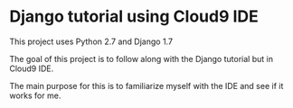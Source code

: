 Django tutorial using Cloud9 IDE
================================

This project uses Python 2.7 and Django 1.7

The goal of this project is to follow along with the Django tutorial but in Cloud9 IDE.

The main purpose for this is to familiarize myself with the IDE and see if it works for me.

